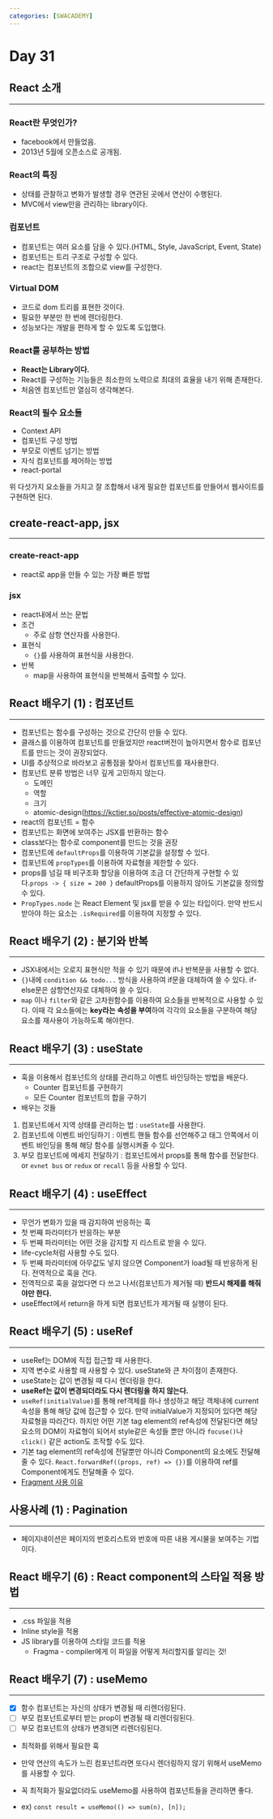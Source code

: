 ```yaml
---
categories: [SWACADEMY]
---
```


# Day 31

## React 소개

---

### React란 무엇인가?

- facebook에서 만들었음.
- 2013년 5월에 오픈소스로 공개됨.

### React의 특징

- 상태를 관찰하고 변화가 발생할 경우 연관된 곳에서 연산이 수행된다.
- MVC에서 view만을 관리하는 library이다.

### 컴포넌트

- 컴포넌트는 여러 요소를 담을 수 있다.(HTML, Style, JavaScript, Event, State)
- 컴포넌트는 트리 구조로 구성할 수 있다.
- react는 컴포넌트의 조합으로 view를 구성한다.

### Virtual DOM

- 코드로 dom 트리를 표현한 것이다.
- 필요한 부분만 한 번에 렌더링한다.
- 성능보다는 개발을 편하게 할 수 있도록 도입했다.

### React를 공부하는 방법

- **React는 Library이다.**
- React를 구성하는 기능들은 최소한의 노력으로 최대의 효율을 내기 위해 존재한다.
- 처음엔 컴포넌트만 열심히 생각해본다.

### React의 필수 요소들

- Context API
- 컴포넌트 구성 방법
- 부모로 이벤트 넘기는 방법
- 자식 컴포넌트를 제어하는 방법
- react-portal

위 다섯가지 요소들을 가지고 잘 조합해서 내게 필요한 컴포넌트를 만들어서 웹사이트를 구현하면 된다.

## create-react-app, jsx

---

### create-react-app

- react로 app을 만들 수 있는 가장 빠른 방법

### jsx

- react내에서 쓰는 문법
- 조건
  - 주로 삼항 연산자를 사용한다.
- 표현식
  - `{}`를 사용하여 표현식을 사용한다.
- 반복
  - map을 사용하여 표현식을 반복해서 출력할 수 있다.

## React 배우기 (1) : 컴포넌트

---

- 컴포넌트는 함수를 구성하는 것으로 간단히 만들 수 있다.
- 클래스를 이용하여 컴포넌트를 만들었지만 react버전이 높아지면서 함수로 컴포넌트를 만드는 것이 권장되었다.
- UI를 추상적으로 바라보고 공통점을 찾아서 컴포넌트를 재사용한다.
- 컴포넌트 분류 방법은 너무 깊게 고민하지 않는다.
  - 도메인
  - 역할
  - 크기
  - atomic-design(https://kctier.so/posts/effective-atomic-design)
- react의 컴포넌트 = 함수
- 컴포넌트는 화면에 보여주는 JSX를 반환하는 함수
- class보다는 함수로 component를 만드는 것을 권장
- 컴포넌트에 `defaultProps`를 이용하여 기본값을 설정할 수 있다.
- 컴포넌트에 `propTypes`를 이용하여 자료형을 제한할 수 있다.
- props를 넘길 때 비구조화 할당을 이용하여 조금 더 간단하게 구현할 수 있다.`props -> { size = 200 }` defaultProps를 이용하지 않아도 기본값을 정의할 수 있다.
- `PropTypes.node` 는 React Element 및 jsx를 받을 수 있는 타입이다. 만약 반드시 받아야 하는 요소는 `.isRequired`를 이용하여 지정할 수 있다.

## React 배우기 (2) : 분기와 반복

---

- JSX내에서는 오로지 표현식만 적을 수 있기 때문에 if나 반복문을 사용할 수 없다.
- `{}`내에 `condition && todo...` 방식을 사용하여 if문을 대체하여 쓸 수 있다. if-else문은 삼항연산자로 대체하여 쓸 수 있다.
- `map` 이나 `filter`와 같은 고차원함수를 이용하여 요소들을 반복적으로 사용할 수 있다. 이때 각 요소들에는 **key라는 속성을 부여**하여 각각의 요소들을 구분하여 해당 요소를 재사용이 가능하도록 해야한다.

## React 배우기 (3) : useState

---

- 훅을 이용해서 컴포넌트의 상태를 관리하고 이벤트 바인딩하는 방법을 배운다.
  - Counter 컴포넌트를 구현하기
  - 모든 Counter 컴포넌트의 합을 구하기
- 배우는 것들
1. 컴포넌트에서 지역 상태를 관리하는 법 : `useState`를 사용한다.
2. 컴포넌트에 이벤트 바인딩하기 : 이벤트 핸들 함수를 선언해주고 태그 안쪽에서 이벤트 바인딩을 통해 해당 함수를 실행시켜줄 수 있다.
3. 부모 컴포넌트에 메세지 전달하기 : 컴포넌트에서 props를 통해 함수를 전달한다. or `evnet bus` or `redux` or `recall` 등을 사용할 수 있다.


## React 배우기 (4) : useEffect

---
- 무언가 변화가 있을 때 감지하여 반응하는 훅
- 첫 번째 파라미터가 반응하는 부분
- 두 번째 파라미터는 어떤 것을 감지할 지 리스트로 받을 수 있다.
- life-cycle처럼 사용할 수도 있다.
- 두 번째 파라미터에 아무값도 넣지 않으면 Component가 load될 때 반응하게 된다. 전역적으로 훅을 건다.
- 전역적으로 훅을 걸었다면 다 쓰고 나서(컴포넌트가 제거될 때) **반드시 해제를 해줘야만 한다.**
- useEffect에서 return을 하게 되면 컴포넌트가 제거될 때 실행이 된다.

## React 배우기 (5) : useRef

---
- useRef는 DOM에 직접 접근할 때 사용한다.
- 지역 변수로 사용할 때 사용할 수 있다. useState와 큰 차이점이 존재한다.
- useState는 값이 변경될 때 다시 렌더링을 한다.
- **useRef는 값이 변경되더라도 다시 렌더링을 하지 않는다.**
- `useRef(initialValue)`를 통해 ref객체를 하나 생성하고 해당 객체내에 current 속성을 통해 해당 값에 접근할 수 있다. 만약 initialValue가 지정되어 있다면 해당 자료형을 따라간다. 하지만 어떤 기본 tag element의 ref속성에 전달된다면 해당 요소의 DOM이 자료형이 되어서 style같은 속성들 뿐만 아니라 `focuse()`나 `click()` 같은 action도 조작할 수도 있다. 
- 기본 tag element의 ref속성에 전달뿐만 아니라 Component의 요소에도 전달해줄 수 있다. `React.forwardRef((props, ref) => {})`를 이용하여 ref를 Component에게도 전달해줄 수 있다.
- [Fragment 사용 이유](https://velog.io/@lilyoh/React-Fragments-%EC%82%AC%EC%9A%A9%EC%9D%B4%EC%9C%A0-%EB%B0%8F-%EC%82%AC%EC%9A%A9%EB%B2%95)

## 사용사례 (1) : Pagination

---

- 페이지네이션은 페이지의 번호리스트와 번호에 따른 내용 게시물을 보여주는 기법이다.

## React 배우기 (6) : React component의 스타일 적용 방법

---

- .css 파일을 적용
- Inline style을 적용
- JS library를 이용하여 스타일 코드를 적용
  - Fragma - compiler에게 이 파일을 어떻게 처리할지를 알리는 것!

## React 배우기 (7) : useMemo

---

- [x] 함수 컴포넌트는 자신의 상태가 변경될 때 리렌더링된다.
- [ ] 부모 컴포넌트로부터 받는 prop이 변경될 때 리렌더링된다.
- [ ] 부모 컴포넌트의 상태가 변경되면 리렌더링된다.

- 최적화를 위해서 필요한 훅
- 만약 연산의 속도가 느린 컴포넌트라면 또다시 렌더링하지 않기 위해서 useMemo를 사용할 수 있다.
- 꼭 최적화가 필요없더라도 useMemo를 사용하여 컴포넌트들을 관리하면 좋다.

- ex) `const result = useMemo(() => sum(n), [n]);`